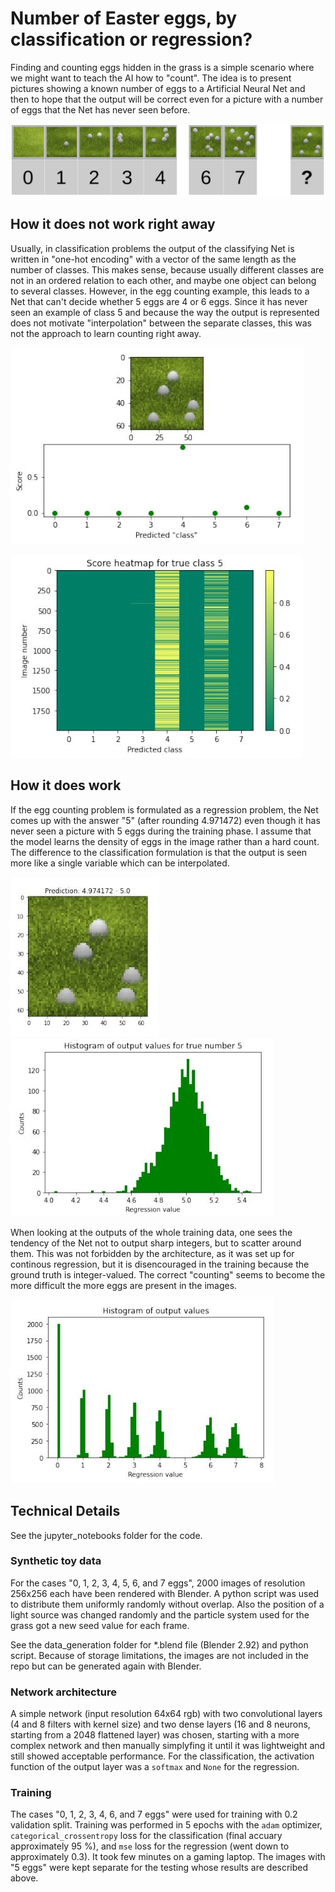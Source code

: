 # Number of Easter eggs, by classification or regression?
Finding and counting eggs hidden in the grass is a simple scenario where we might want to teach the AI how to "count". The idea is to present pictures showing a known number of eggs to a Artificial Neural Net and then to hope that the output will be correct even for a picture with a number of eggs that the Net has never seen before.

![](./figures/motivation.jpg)

## How it does not work right away
Usually, in classification problems the output of the classifying Net is written in "one-hot encoding" with a vector of the same length as the number of classes. This makes sense, because usually different classes are not in an ordered relation to each other, and maybe one object can belong to several classes. However, in the egg counting example, this leads to a Net that can't decide whether 5 eggs are 4 or 6 eggs. Since it has never seen an example of class 5 and because the way the output is represented does not motivate "interpolation" between the separate classes, this was not the approach to learn counting right away.

![](./figures/outcome_classification.jpg)

![](./figures/score_heatmap_unknown_data.jpg)

## How it does work
If the egg counting problem is formulated as a regression problem, the Net comes up with the answer "5" (after rounding 4.971472) even though it has never seen a picture with 5 eggs during the training phase. I assume that the model learns the density of eggs in the image rather than a hard count. The difference to the classification formulation is that the output is seen more like a single variable which can be interpolated.

![](./figures/outcome_regression.jpg)
![](./figures/histogram_unknown_data.jpg)

When looking at the outputs of the whole training data, one sees the tendency of the Net not to output sharp integers, but to scatter around them. This was not forbidden by the architecture, as it was set up for continous regression, but it is disencouraged in the training because the ground truth is integer-valued. The correct "counting" seems to become the more difficult the more eggs are present in the images.

![](./figures/histogram_known_data.jpg)

## Technical Details

See the jupyter_notebooks folder for the code.

### Synthetic toy data
For the cases "0, 1, 2, 3, 4, 5, 6, and 7 eggs", 2000 images of resolution 256x256 each have been rendered with Blender. A python script was used to distribute them uniformly randomly without overlap. Also the position of a light source was changed randomly and the particle system used for the grass got a new seed value for each frame.

See the data_generation folder for *.blend file (Blender 2.92) and python script. Because of storage limitations, the images are not included in the repo but can be generated again with Blender.

### Network architecture
A simple network (input resolution 64x64 rgb) with two convolutional layers (4 and 8 filters with kernel size) and two dense layers (16 and 8 neurons, starting from a 2048 flattened layer) was chosen, starting with a more complex network and then manually simplyfing it until it was lightweight and still showed acceptable performance. For the classification, the activation function of the output layer was a `softmax` and `None` for the regression.

### Training
The cases "0, 1, 2, 3, 4, 6, and 7 eggs" were used for training with 0.2 validation split. Training was performed in 5 epochs with the `adam` optimizer,  `categorical_crossentropy` loss for the classification (final accuary approximately 95 %), and `mse` loss for the regression (went down to approximately 0.3). It took few minutes on a gaming laptop. The images with "5 eggs" were kept separate for the testing whose results are described above.